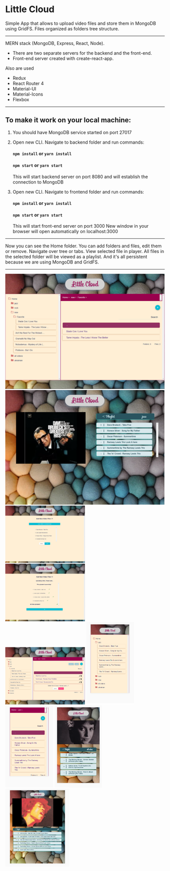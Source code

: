 # Little Cloud

Simple App that allows to upload video files and store them in MongoDB using GridFS. Files organized as folders tree structure. 

---

MERN stack (MongoDB, Express, React, Node). 

* There are two separate servers for the backend and the front-end. 
* Front-end server created with create-react-app.

Also are used 
* Redux 
* React Router 4 
* Material-UI
* Material-Icons
* Flexbox
---

## To make it work on your local machine:

1. You should have MongoDB service started on port 27017


2. Open new CLI. Navigate to backend folder and run commands:
      #### `npm install` or `yarn install` 
      #### `npm start` or `yarn start`
    This will start backend server on port 8080 and will establish the connection to MongoDB
    
    
3. Open new CLI. Navigate to frontend folder and run commands:
      #### `npm install` or `yarn install` 
      #### `npm start` or `yarn start`
    This will start front-end server on port 3000 New window in your browser will open automatically on localhost:3000
    
---

Now you can see the Home folder. You can add folders and files, edit them or remove. 
Navigate over tree or tabs. View selected file in player. All files in the selected folder will be viewed as a playlist.
And it's all persistent because we are using MongoDB and GridFS.

---

<img src="readme-img/folder-view.png" />

<img src="readme-img/player.png" />

<img src="readme-img/select-files.png" width="50%" />

<img src="readme-img/upload-succes.png" width="50%" />

<img src="readme-img/folder-view-delete.png" width="50%" />

<img src="readme-img/mobile-folder-tree.png" width="30%" />

<img src="readme-img/mobile-folder-view.png" width="30%" />

<img src="readme-img/mobile-player.png" width="30%" />

<img src="readme-img/mobile-wide-player.png" width="40%" />
